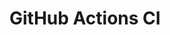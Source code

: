 # GitHub Actions CI
















































































































































































































































































































































































































































































































































































































































































































































































































































































































































































































































































































































































































































































































































































































































































































































































































































































































































































































































































































































































































































































































































































































































































































































































































































































































































































































































































































































































































































































































































